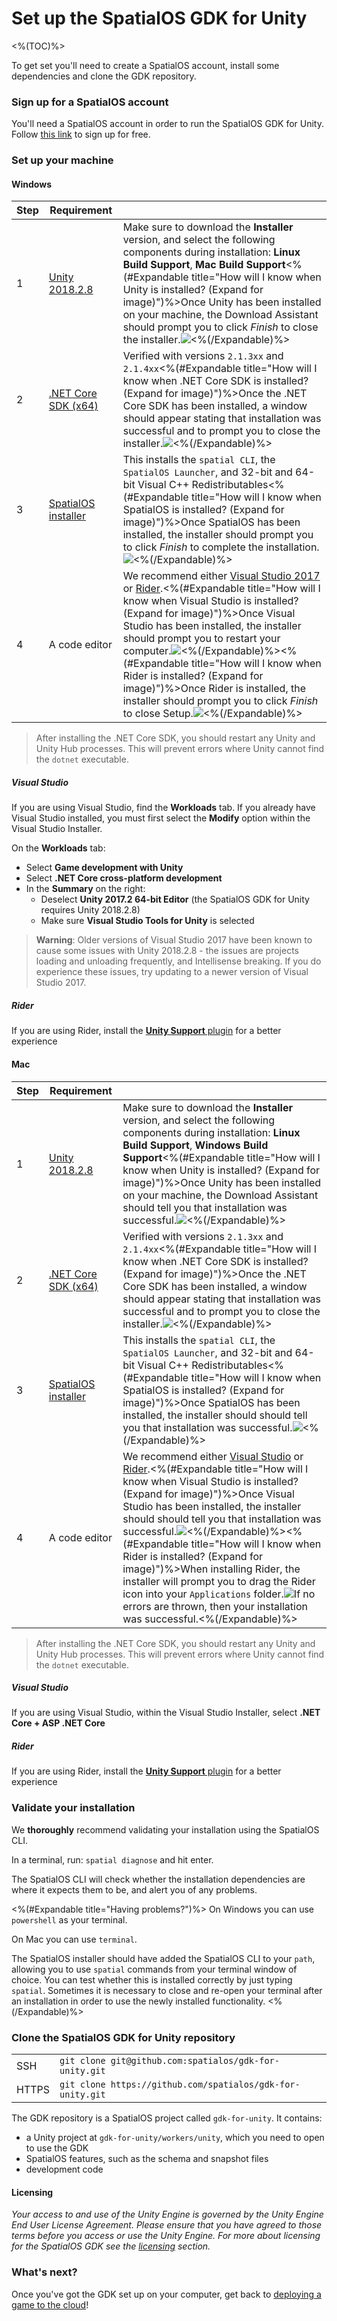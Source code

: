 # Set up the SpatialOS GDK for Unity

<%(TOC)%>

To get set you'll need to create a SpatialOS account, install some dependencies and clone the GDK repository.

### Sign up for a SpatialOS account

You'll need a SpatialOS account in order to run the SpatialOS GDK for Unity.
Follow [this link](https://improbable.io/get-spatialos) to sign up for free.

### Set up your machine

#### Windows

| Step | Requirement | |
| --- | --- | --- |
| 1 | [Unity 2018.2.8](https://unity3d.com/get-unity/download/archive) | Make sure to download the **Installer** version, and select the following components during installation: **Linux Build Support**, **Mac Build Support**<%(#Expandable title="How will I know when Unity is installed? (Expand for image)")%>Once Unity has been installed on your machine, the Download Assistant should prompt you to click *Finish* to close the installer.![]({{assetRoot}}assets/setup/windows/unity.png)<%(/Expandable)%> |
| 2 | [.NET Core SDK (x64)](https://www.microsoft.com/net/download/dotnet-core/2.1) | Verified with versions `2.1.3xx` and `2.1.4xx`<%(#Expandable title="How will I know when .NET Core SDK is installed? (Expand for image)")%>Once the .NET Core SDK has been installed, a window should appear stating that installation was successful and to prompt you to close the installer.![]({{assetRoot}}assets/setup/windows/dotnetcoresdk.png)<%(/Expandable)%> |
| 3 | <a href="https://console.improbable.io/installer/download/stable/latest/win" data-track-link="SpatialOS Installer Downloaded\|product=Docs\|platform=Win" target="_blank">SpatialOS installer</a> | This installs the `spatial CLI`, the `SpatialOS Launcher`, and 32-bit and 64-bit Visual C++ Redistributables<%(#Expandable title="How will I know when SpatialOS is installed? (Expand for image)")%>Once SpatialOS has been installed, the installer should prompt you to click *Finish* to complete the installation.![]({{assetRoot}}assets/setup/windows/spatialos.png)<%(/Expandable)%> |
| 4 | A code editor | We recommend either [Visual Studio 2017](https://www.visualstudio.com/downloads/) or [Rider](https://www.jetbrains.com/rider/).<%(#Expandable title="How will I know when Visual Studio is installed? (Expand for image)")%>Once Visual Studio has been installed, the installer should prompt you to restart your computer.![]({{assetRoot}}assets/setup/windows/visualstudio.png)<%(/Expandable)%><%(#Expandable title="How will I know when Rider is installed? (Expand for image)")%>Once Rider is installed, the installer should prompt you to click *Finish* to close Setup.![]({{assetRoot}}assets/setup/windows/rider.png)<%(/Expandable)%> |

> After installing the .NET Core SDK, you should restart any Unity and Unity Hub processes. This will prevent errors where Unity cannot find the `dotnet` executable.

##### Visual Studio

If you are using Visual Studio, find the **Workloads** tab. If you already have Visual Studio installed, you must first select the **Modify** option within the Visual Studio Installer.

On the **Workloads** tab:
- Select **Game development with Unity**
- Select **.NET Core cross-platform development**
- In the **Summary** on the right:
  - Deselect **Unity 2017.2 64-bit Editor** (the SpatialOS GDK for Unity requires Unity 2018.2.8)
  - Make sure **Visual Studio Tools for Unity** is selected

> **Warning**: Older versions of Visual Studio 2017 have been known to cause some issues with Unity 2018.2.8 - the issues are projects loading and unloading frequently, and Intellisense breaking. If you do experience these issues, try updating to a newer version of Visual Studio 2017.

##### Rider

If you are using Rider, install the [**Unity Support** plugin](https://github.com/JetBrains/resharper-unity) for a better experience

#### Mac

| Step | Requirement | |
| --- | --- | --- |
| 1 | [Unity 2018.2.8](https://unity3d.com/get-unity/download/archive) | Make sure to download the **Installer** version, and select the following components during installation: **Linux Build Support**, **Windows Build Support**<%(#Expandable title="How will I know when Unity is installed? (Expand for image)")%>Once Unity has been installed on your machine, the Download Assistant should tell you that installation was successful.![]({{assetRoot}}assets/setup/mac/unity.png)<%(/Expandable)%> |
| 2 | [.NET Core SDK (x64)](https://www.microsoft.com/net/download/dotnet-core/2.1) | Verified with versions `2.1.3xx` and `2.1.4xx`<%(#Expandable title="How will I know when .NET Core SDK is installed? (Expand for image)")%>Once the .NET Core SDK has been installed, a window should appear stating that installation was successful and to prompt you to close the installer.![]({{assetRoot}}assets/setup/mac/dotnetcoresdk.png)<%(/Expandable)%> |
| 3 | <a href="https://console.improbable.io/installer/download/stable/latest/mac" data-track-link="SpatialOS Installer Downloaded\|product=Docs\|platform=Mac" target="_blank">SpatialOS installer</a> | This installs the `spatial CLI`, the `SpatialOS Launcher`, and 32-bit and 64-bit Visual C++ Redistributables<%(#Expandable title="How will I know when SpatialOS is installed? (Expand for image)")%>Once SpatialOS has been installed, the installer should should tell you that installation was successful.![]({{assetRoot}}assets/setup/mac/spatialos.png)<%(/Expandable)%> |
| 4 | A code editor | We recommend either [Visual Studio](https://www.visualstudio.com/downloads/) or [Rider](https://www.jetbrains.com/rider/).<%(#Expandable title="How will I know when Visual Studio is installed? (Expand for image)")%>Once Visual Studio has been installed, the installer should should tell you that installation was successful.![]({{assetRoot}}assets/setup/mac/visualstudio.png)<%(/Expandable)%><%(#Expandable title="How will I know when Rider is installed? (Expand for image)")%>When installing Rider, the installer will prompt you to drag the Rider icon into your `Applications` folder.![]({{assetRoot}}assets/setup/mac/rider.png)If no errors are thrown, then your installation was successful.<%(/Expandable)%> |

> After installing the .NET Core SDK, you should restart any Unity and Unity Hub processes. This will prevent errors where Unity cannot find the `dotnet` executable.

##### Visual Studio

If you are using Visual Studio, within the Visual Studio Installer, select **.NET Core + ASP .NET Core**

##### Rider

If you are using Rider, install the [**Unity Support** plugin](https://github.com/JetBrains/resharper-unity) for a better experience

### Validate your installation

We **thoroughly** recommend validating your installation using the SpatialOS CLI.

In a terminal, run: `spatial diagnose` and hit enter.

The SpatialOS CLI will check whether the installation dependencies are where it expects them to be, and alert you of any problems.

<%(#Expandable title="Having problems?")%>
On Windows you can use `powershell` as your terminal.

On Mac you can use `terminal`.

The SpatialOS installer should have added the SpatialOS CLI to your `path`, allowing you to use `spatial` commands from your terminal window of choice. You can test whether this is installed correctly by just typing `spatial`. Sometimes it is necessary to close and re-open your terminal after an installation in order to use the newly installed functionality.
<%(/Expandable)%>

### Clone the SpatialOS GDK for Unity repository

|     |     |
| --- | --- |
| SSH | `git clone git@github.com:spatialos/gdk-for-unity.git` |
| HTTPS | `git clone https://github.com/spatialos/gdk-for-unity.git` |

The GDK repository is a SpatialOS project called `gdk-for-unity`. It contains:

- a Unity project at `gdk-for-unity/workers/unity`, which you need to open to use the GDK
- SpatialOS features, such as the schema and snapshot files
- development code

#### Licensing

*Your access to and use of the Unity Engine is governed by the Unity Engine End User License Agreement. Please ensure that you have agreed to those terms before you access or use the Unity Engine. For more about licensing for the SpatialOS GDK see the [licensing]({{urlRoot}}/license) section.*

### What's next?

Once you've got the GDK set up on your computer, get back to [deploying a game to the cloud]({{urlRoot}}/welcome)!
